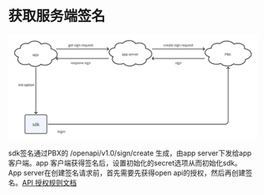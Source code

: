 # 获取服务端签名
![create singnature](/assets/images/create_singnature.png)

sdk签名通过PBX的 /openapi/v1.0/sign/create 生成，由app server下发给app 客户端。app 客户端获得签名后，设置初始化的secret选项从而初始化sdk。  
App server在创建签名请求前，首先需要先获得open api的授权，然后再创建签名。[API 授权规则文档](https://help.yeastar.com/en/p-series-appliance-edition/developer-guide/authorization-rule.html)